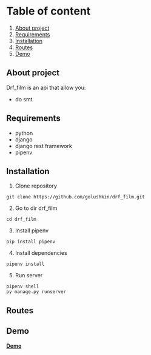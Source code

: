 # Table of content
1. [About project](#desc)
2. [Requirements](#reqr)
3. [Installation](#inst)
4. [Routes](#rout)
5. [Demo](#demo)

<a name="desc"></a>
## About project

Drf_film is an api that allow you:
- do smt

<a name="reqr"></a>
## Requirements

- python
- django 
- django rest framework
- pipenv

<a name="inst"></a>
## Installation

1. Clone repository
```
git clone https://github.com/golushkin/drf_film.git
```
2. Go to dir drf_film
```
cd drf_film
```
3. Install pipenv
```
pip install pipenv
```
4. Install dependencies
```
pipenv install
```
5. Run server
```
pipenv shell
py manage.py runserver
```

<a name="rout"></a>
## Routes

<a name="demo"></a>
## Demo

[**Demo**](#)